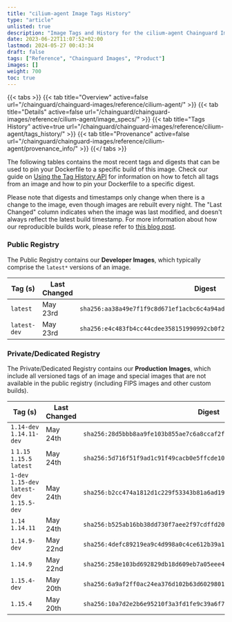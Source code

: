 ```yaml
---
title: "cilium-agent Image Tags History"
type: "article"
unlisted: true
description: "Image Tags and History for the cilium-agent Chainguard Image"
date: 2023-06-22T11:07:52+02:00
lastmod: 2024-05-27 00:43:34
draft: false
tags: ["Reference", "Chainguard Images", "Product"]
images: []
weight: 700
toc: true
---
```


{{< tabs >}}
{{< tab title="Overview" active=false url="/chainguard/chainguard-images/reference/cilium-agent/" >}}
{{< tab title="Details" active=false url="/chainguard/chainguard-images/reference/cilium-agent/image_specs/" >}}
{{< tab title="Tags History" active=true url="/chainguard/chainguard-images/reference/cilium-agent/tags_history/" >}}
{{< tab title="Provenance" active=false url="/chainguard/chainguard-images/reference/cilium-agent/provenance_info/" >}}
{{</ tabs >}}

The following tables contains the most recent tags and digests that can be used to pin your Dockerfile to a specific build of this image. Check our guide on [Using the Tag History API](/chainguard/chainguard-images/using-the-tag-history-api/) for information on how to fetch all tags from an image and how to pin your Dockerfile to a specific digest.

Please note that digests and timestamps only change when there is a change to the image, even though images are rebuilt every night. The "Last Changed" column indicates when the image was last modified, and doesn't always reflect the latest build timestamp. For more information about how our reproducible builds work, please refer to [this blog post](https://www.chainguard.dev/unchained/reproducing-chainguards-reproducible-image-builds).

### Public Registry
The Public Registry contains our **Developer Images**, which typically comprise the `latest*` versions of an image.

| Tag (s)       | Last Changed | Digest                                                                    |
|---------------|--------------|---------------------------------------------------------------------------|
|  `latest`     | May 23rd     | `sha256:aa38a49e7f1f9c8d671ef1acbc6c4a94adcb335e960d6e6b80f0a841e8249e57` |
|  `latest-dev` | May 23rd     | `sha256:e4c483fb4cc44cdee358151990992cb0f2935cb5eb6e796de2f236dbe2b1379f` |


### Private/Dedicated Registry
The Private/Dedicated Registry contains our **Production Images**, which include all versioned tags of an image and special images that are not available in the public registry (including FIPS images and other custom builds).

| Tag (s)                                       | Last Changed | Digest                                                                    |
|-----------------------------------------------|--------------|---------------------------------------------------------------------------|
|  `1.14-dev` `1.14.11-dev`                     | May 24th     | `sha256:28d5bbb8aa9fe103b855ae7c6a8ccaf2fb6c21cf9afd38498b3173040a312b0d` |
|  `1` `1.15` `1.15.5` `latest`                 | May 24th     | `sha256:5d716f51f9ad1c91f49cacb0e5ffcde1047f74e42cac0557171eb30b011c2806` |
|  `1-dev` `1.15-dev` `latest-dev` `1.15.5-dev` | May 24th     | `sha256:b2cc474a1812d1c229f53343b81a6ad19405cad05cd54ee56445097d26d44dfb` |
|  `1.14` `1.14.11`                             | May 24th     | `sha256:b525ab16bb38dd730f7aee2f97cdffd2034a0629d268032a965e75bbfcb6e065` |
|  `1.14.9-dev`                                 | May 22nd     | `sha256:4defc89219ea9c4d998a0c4ce612b39a1ab09d3855c37b5925d273d864c1a7f2` |
|  `1.14.9`                                     | May 22nd     | `sha256:258e103bd692829db18d609eb7a05eee432c8074eae1a45f14ac625cd7c2147c` |
|  `1.15.4-dev`                                 | May 20th     | `sha256:6a9af2ff0ac24ea376d102b63d6029801daaf20a69075c803cd80ff4fc065b2e` |
|  `1.15.4`                                     | May 20th     | `sha256:10a7d2e2b6e95210f3a3fd1fe9c39a6f7c49f5f648b219e75ed82c0664d47ffc` |

